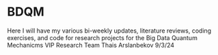 # BDQM
Here I will have my various bi-weekly updates, literature reviews, coding exercises, and code for research projects for the Big Data Quantum Mechanicms VIP Research Team
Thais Arslanbekov 9/3/24
